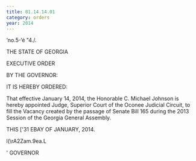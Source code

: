 ```yaml
---
title: 01.14.14.01
category: orders
year: 2014
---
```

   

 

‘no.5-‘é "4./.

THE STATE OF GEORGIA

EXECUTIVE ORDER

BY THE GOVERNOR:

IT IS HEREBY ORDERED:

That effective January 14, 2014, the Honorable C. Michael
Johnson is hereby appointed Judge, Superior Court of the
Oconee Judicial Circuit, to fill the Vacancy created by the
passage of Senate Bill 165 during the 2013 Session of the
Georgia General Assembly.

THIS ['31 EBAY OF JANUARY, 2014.

l(\rA2Zam.9ea.L

' GOVERNOR


